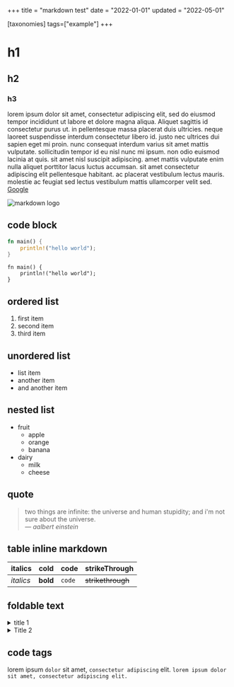 +++
title = "markdown test"
date = "2022-01-01"
updated = "2022-05-01"

[taxonomies]
tags=["example"]
+++

# h1

## h2

### h3

lorem ipsum dolor sit amet, consectetur adipiscing elit, sed do eiusmod tempor incididunt ut labore et dolore magna aliqua. Aliquet sagittis id consectetur purus ut. in pellentesque massa placerat duis ultricies. neque laoreet suspendisse interdum consectetur libero id. justo nec ultrices dui sapien eget mi proin. nunc consequat interdum varius sit amet mattis vulputate. sollicitudin tempor id eu nisl nunc mi ipsum. non odio euismod lacinia at quis. sit amet nisl suscipit adipiscing. amet mattis vulputate enim nulla aliquet porttitor lacus luctus accumsan. sit amet consectetur adipiscing elit pellentesque habitant. ac placerat vestibulum lectus mauris. molestie ac feugiat sed lectus vestibulum mattis ullamcorper velit sed. [Google](https://www.google.com)

![markdown logo](https://markdown-here.com/img/icon256.png)

## code block

```rust
fn main() {
    println!("hello world");
}
```

```rust,hl_lines=2,linenos
fn main() {
    println!("hello world");
}
```

## ordered list

1. first item
2. second item
3. third item

## unordered list

- list item
- another item
- and another item

## nested list

- fruit
  - apple
  - orange
  - banana
- dairy
  - milk
  - cheese

## quote

> two things are infinite: the universe and human stupidity; and i'm not sure about the
> universe.<br>
> — <cite>aalbert einstein</cite>

## table inline markdown

| italics   | cold     | code   | strikeThrough     |
| --------- | -------- | ------ | ----------------- |
| _italics_ | **bold** | `code` | ~~strikethrough~~ |

## foldable text

<details>
    <summary>title 1</summary>
    <p>it's a secret to everybody.</p>
</details>

<details>
    <summary>Title 2</summary>
    <p>stay awhile, and listen!</p>
</details>

## code tags

lorem ipsum `dolor` sit amet, `consectetur adipiscing` elit.
`lorem ipsum dolor sit amet, consectetur adipiscing elit.`
